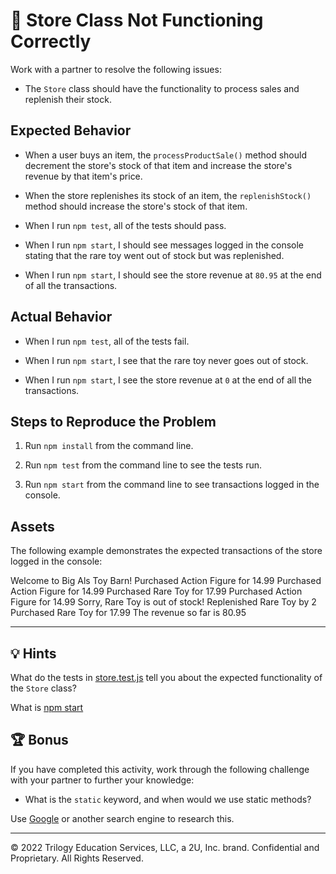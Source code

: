 # 🐛 Store Class Not Functioning Correctly

Work with a partner to resolve the following issues:

* The `Store` class should have the functionality to process sales and replenish their stock.

## Expected Behavior

* When a user buys an item, the `processProductSale()` method should decrement the store's stock of that item and increase the store's revenue by that item's price. 

* When the store replenishes its stock of an item, the `replenishStock()` method should increase the store's stock of that item.

* When I run `npm test`, all of the tests should pass.

* When I run `npm start`, I should see messages logged in the console stating that the rare toy went out of stock but was replenished.

* When I run `npm start`, I should see the store revenue at `80.95` at the end of all the transactions.

## Actual Behavior

* When I run `npm test`, all of the tests fail.

* When I run `npm start`, I see that the rare toy never goes out of stock.

* When I run `npm start`, I see the store revenue at `0` at the end of all the transactions.

## Steps to Reproduce the Problem

1. Run `npm install` from the command line.

2. Run `npm test` from the command line to see the tests run.

3. Run `npm start` from the command line to see transactions logged in the console.

## Assets

The following example demonstrates the expected transactions of the store logged in the console:

  Welcome to Big Als Toy Barn!
  Purchased Action Figure for 14.99
  Purchased Action Figure for 14.99
  Purchased Rare Toy for 17.99
  Purchased Action Figure for 14.99
  Sorry, Rare Toy is out of stock!
  Replenished Rare Toy by 2
  Purchased Rare Toy for 17.99
  The revenue so far is 80.95

---

## 💡 Hints

What do the tests in [store.test.js](./Unsolved/test/store.test.js) tell you about the expected functionality of the `Store` class?

What is [npm start](https://docs.npmjs.com/cli/v8/commands/npm-start)

## 🏆 Bonus

If you have completed this activity, work through the following challenge with your partner to further your knowledge:

* What is the `static` keyword, and when would we use static methods?

Use [Google](https://www.google.com) or another search engine to research this.

---

© 2022 Trilogy Education Services, LLC, a 2U, Inc. brand. Confidential and Proprietary. All Rights Reserved.